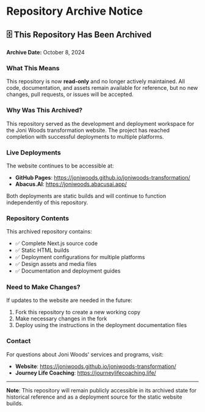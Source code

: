 # Repository Archive Notice

## 🗄️ This Repository Has Been Archived

**Archive Date:** October 8, 2024

### What This Means

This repository is now **read-only** and no longer actively maintained. All code, documentation, and assets remain available for reference, but no new changes, pull requests, or issues will be accepted.

### Why Was This Archived?

This repository served as the development and deployment workspace for the Joni Woods transformation website. The project has reached completion with successful deployments to multiple platforms.

### Live Deployments

The website continues to be accessible at:
- **GitHub Pages**: https://joniwoods.github.io/joniwoods-transformation/
- **Abacus.AI**: https://joniwoods.abacusai.app/

Both deployments are static builds and will continue to function independently of this repository.

### Repository Contents

This archived repository contains:
- ✅ Complete Next.js source code
- ✅ Static HTML builds
- ✅ Deployment configurations for multiple platforms
- ✅ Design assets and media files
- ✅ Documentation and deployment guides

### Need to Make Changes?

If updates to the website are needed in the future:
1. Fork this repository to create a new working copy
2. Make necessary changes in the fork
3. Deploy using the instructions in the deployment documentation files

### Contact

For questions about Joni Woods' services and programs, visit:
- **Website**: https://joniwoods.github.io/joniwoods-transformation/
- **Journey Life Coaching**: https://journeylifecoaching.life/

---

**Note**: This repository will remain publicly accessible in its archived state for historical reference and as a deployment source for the static website builds.
